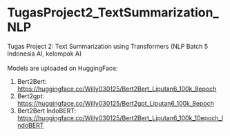 # TugasProject2_TextSummarization_NLP
Tugas Project 2: Text Summarization using Transformers (NLP Batch 5 Indonesia AI, kelompok A)<br>
<br>
Models are uploaded on HuggingFace:<br>
1. Bert2Bert: https://huggingface.co/Willy030125/Bert2Bert_Liputan6_100k_8epoch <br>
2. Bert2gpt: https://huggingface.co/Willy030125/Bert2gpt_Liputan6_100k_8epoch <br>
3. Bert2Bert IndoBERT: https://huggingface.co/Willy030125/Bert2Bert_Liputan6_100k_10epoch_IndoBERT

